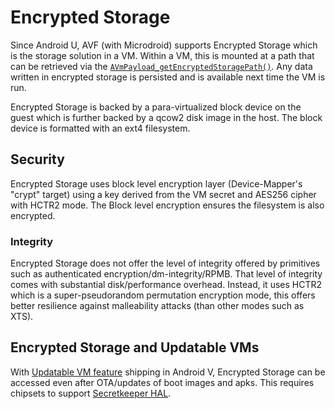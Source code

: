 # Encrypted Storage

Since Android U, AVF (with Microdroid) supports Encrypted Storage which is the storage solution
in a VM. Within a VM, this is mounted at a path that can be retrieved via the [`AVmPayload_getEncryptedStoragePath()`][vm_payload_api].
Any data written in encrypted storage is persisted and is available next time the VM is run.

Encrypted Storage is backed by a para-virtualized block device on the guest which is further
backed by a qcow2 disk image in the host. The block device is formatted with an ext4 filesystem.

## Security

Encrypted Storage uses block level encryption layer (Device-Mapper's "crypt" target) using a key
derived from the VM secret and AES256 cipher with HCTR2 mode. The Block level encryption ensures
the filesystem is also encrypted.

### Integrity
Encrypted Storage does not offer the level of integrity offered by primitives such as
authenticated encryption/dm-integrity/RPMB. That level of integrity comes with substantial
disk/performance overhead. Instead, it uses HCTR2 which is a super-pseudorandom
permutation encryption mode, this offers better resilience against malleability attacks (than other
modes such as XTS).

## Encrypted Storage and Updatable VMs

With [Updatable VM feature][updatable_vm] shipping in Android V, Encrypted Storage can be accessed
even after OTA/updates of boot images and apks. This requires chipsets to support [Secretkeeper HAL][sk_hal].


[vm_payload_api]: https://cs.android.com/android/platform/superproject/main/+/main:packages/modules/Virtualization/vm_payload/include/vm_payload.h;l=2?q=vm_payload%2Finclude%2Fvm_payload.h&ss=android%2Fplatform%2Fsuperproject%2Fmain
[updatable_vm]: https://cs.android.com/android/platform/superproject/main/+/main:packages/modules/Virtualization/docs/updatable_vm.md
[sk_hal]: https://cs.android.com/android/platform/superproject/main/+/main:system/secretkeeper/README.md
